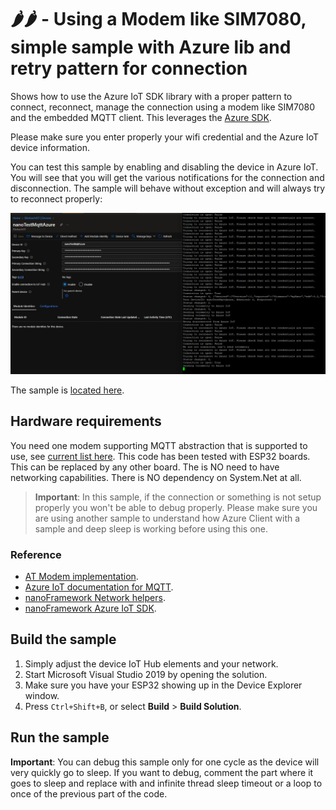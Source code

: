 # 🌶️🌶️ - Using a Modem like SIM7080, simple sample **with** Azure lib and retry pattern for connection

Shows how to use the Azure IoT SDK library with a proper pattern to connect, reconnect, manage the connection using a modem like SIM7080 and the embedded MQTT client. This leverages the [Azure SDK](https://github.com/nanoframework/nanoFramework.Azure.Devices).

Please make sure you enter properly your wifi credential and the Azure IoT device information.

You can test this sample by enabling and disabling the device in Azure IoT. You will see that you will get the various notifications for the connection and disconnection. The sample will behave without exception and will always try to reconnect properly:

![telemetry example](./output.png)

The sample is [located here](./).

## Hardware requirements

You need one modem supporting MQTT abstraction that is supported to use, see [current list here](https://github.com/nanoframework/nanoFramework.IoT.Device/tree/develop/devices/AtModem#documentation).
This code has been tested with ESP32 boards. This can be replaced by any other board. The is NO need to have networking capabilities. There is NO dependency on System.Net at all.

> **Important**: In this sample, if the connection or something is not setup properly you won't be able to debug properly. Please make sure you are using another sample to understand how Azure Client with a sample and deep sleep is working before using this one.

### Reference

- [AT Modem implementation](https://github.com/nanoframework/nanoFramework.IoT.Device/tree/develop/devices/AtModem).
- [Azure IoT documentation for MQTT](https://docs.microsoft.com/en-us/azure/iot-hub/iot-hub-mqtt-support).
- [nanoFramework Network helpers](https://github.com/nanoframework/System.Device.Wifi).
- [nanoFramework Azure IoT SDK](https://github.com/nanoframework/nanoFramework.Azure.Devices).

## Build the sample

1. Simply adjust the device IoT Hub elements and your network.
2. Start Microsoft Visual Studio 2019 by opening the solution.
3. Make sure you have your ESP32 showing up in the Device Explorer window.
4. Press `Ctrl+Shift+B`, or select **Build** \> **Build Solution**.

## Run the sample

**Important**: You can debug this sample only for one cycle as the device will very quickly go to sleep. If you want to debug, comment the part where it goes to sleep and replace with and infinite thread sleep timeout or a loop to once of the previous part of the code.
